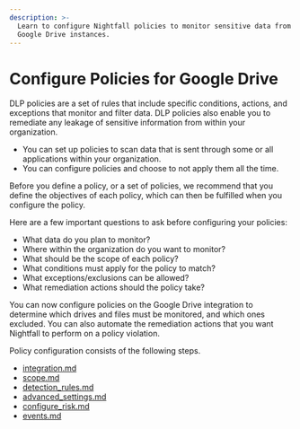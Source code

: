 ```yaml
---
description: >-
  Learn to configure Nightfall policies to monitor sensitive data from your
  Google Drive instances.
---
```


# Configure Policies for Google Drive

DLP policies are a set of rules that include specific conditions, actions, and exceptions that monitor and filter data. DLP policies also enable you to remediate any leakage of sensitive information from within your organization.

* You can set up policies to scan data that is sent through some or all applications within your organization.&#x20;
* You can configure policies and choose to not apply them all the time.

Before you define a policy, or a set of policies, we recommend that you define the objectives of each policy, which can then be fulfilled when you configure the policy.

Here are a few important questions to ask before configuring your policies:

* What data do you plan to monitor?
* Where within the organization do you want to monitor?
* What should be the scope of each policy?
* What conditions must apply for the policy to match?
* What exceptions/exclusions can be allowed?
* What remediation actions should the policy take?

You can now configure policies on the Google Drive integration to determine which drives and files must be monitored, and which ones excluded. You can also automate the remediation actions that you want Nightfall to perform on a policy violation.

Policy configuration consists of the following steps.&#x20;

* [integration.md](integration.md "mention")
* [scope.md](scope.md "mention")
* [detection\_rules.md](detection_rules.md "mention")
* [advanced\_settings.md](advanced_settings.md "mention")
* [configure\_risk.md](configure_risk.md "mention")
* [events.md](events.md "mention")



